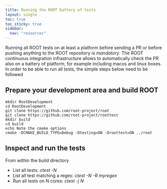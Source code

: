 ```yaml
---
title: Running the ROOT battery of tests
layout: single
toc: true
toc_sticky: true
sidebar:
  nav: "resources"
---
```


Running all ROOT tests on at least a platform before sending a PR or before pushing anything to the ROOT repository is *mandatory*.
The ROOT continuous integration infrastructure allows to automatically check the PR also on a battery of platform, for example including macos and linux boxes.
In order to be able to run all tests, the simple steps below need to be followed

## Prepare your development area and build ROOT  

```
mkdir RootDevelopment
cd RootDevelopment
git clone https://github.com/root-project/root
git clone https://github.com/root-project/roottest
mkdir build
cd build
echo Note the cmake options
cmake -DCMAKE_BUILD_TYPE=Debug -Dtesting=ON -Droottest=ON ../root
```

## Inspect and run the tests
From within the build directory

  - List all tests:  *ctest -N*
  - List all test matching a regex:  *ctest -N -R myregex*
  - Run all tests on N cores: *ctest -j N*